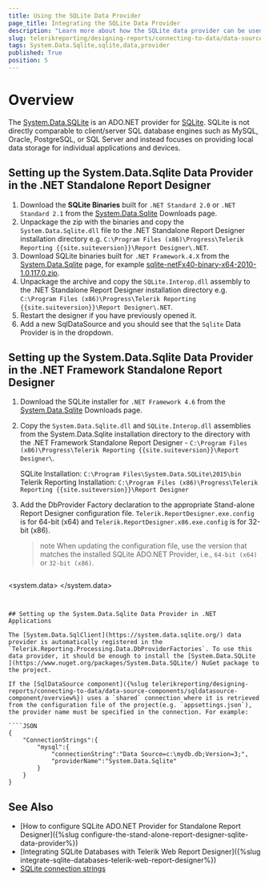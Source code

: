 ```yaml
---
title: Using the SQLite Data Provider
page_title: Integrating the SQLite Data Provider
description: "Learn more about how the SQLite data provider can be used by the SqlDataSource component to connect to local data storages in Telerik Reporting."
slug: telerikreporting/designing-reports/connecting-to-data/data-source-components/sqldatasource-component/using-data-providers/using-sqlite-data-provider
tags: System.Data.Sqlite,sqlite,data,provider
published: True
position: 5
---
```


# Overview

The [System.Data.SQLite](https://system.data.sqlite.org/) is an ADO.NET provider for [SQLite](https://www.sqlite.org/). SQLite is not directly comparable to client/server SQL database engines such as MySQL, Oracle, PostgreSQL, or SQL Server and instead focuses on providing local data storage for individual applications and devices.

## Setting up the System.Data.Sqlite Data Provider in the .NET Standalone Report Designer

1. Download the **SQLite Binaries** built for `.NET Standard 2.0` or `.NET Standard 2.1` from the [System.Data.Sqlite](http://system.data.sqlite.org/index.html/doc/trunk/www/downloads.wiki) Downloads page.
1. Unpackage the zip with the binaries and copy the `System.Data.Sqlite.dll` file to the .NET Standalone Report Designer installation directory e.g. `C:\Program Files (x86)\Progress\Telerik Reporting {{site.suiteversion}}\Report Designer\.NET`.
1. Download SQLite binaries built for `.NET Framework.4.X` from the [System.Data.Sqlite](http://system.data.sqlite.org/index.html/doc/trunk/www/downloads.wiki) page, for example [sqlite-netFx40-binary-x64-2010-1.0.117.0.zip](https://system.data.sqlite.org/downloads/1.0.117.0/sqlite-netFx40-binary-x64-2010-1.0.117.0.zip).
1. Unpackage the archive and copy the `SQLite.Interop.dll` assembly to the .NET Standalone Report Designer installation directory e.g. `C:\Program Files (x86)\Progress\Telerik Reporting {{site.suiteversion}}\Report Designer\.NET`.
1. Restart the designer if you have previously opened it.
1. Add a new SqlDataSource and you should see that the `Sqlite` Data Provider is in the dropdown.

## Setting up the System.Data.Sqlite Data Provider in the .NET Framework Standalone Report Designer

1. Download the SQLite installer for `.NET Framework 4.6` from the [System.Data.Sqlite](http://system.data.sqlite.org/index.html/doc/trunk/www/downloads.wiki) Downloads page.
1. Copy the `System.Data.Sqlite.dll` and `SQLite.Interop.dll` assemblies from the System.Data.Sqlite installation directory to the directory with the .NET Framework Standalone Report Designer - `C:\Program Files (x86)\Progress\Telerik Reporting {{site.suiteversion}}\Report Designer\`.

	 SQLite Installation: `C:\Program Files\System.Data.SQLite\2015\bin`
	 Telerik Reporting Installation: `C:\Program Files (x86)\Progress\Telerik Reporting {{site.suiteversion}}\Report Designer`

1. Add the DbProvider Factory declaration to the appropriate Stand-alone Report Designer configuration file. `Telerik.ReportDesigner.exe.config` is for 64-bit (x64) and `Telerik.ReportDesigner.x86.exe.config` is for 32-bit (x86).

	>note When updating the configuration file, use the version that matches the installed SQLite ADO.NET Provider, i.e., `64-bit (x64)` or `32-bit (x86)`.
	
	````XML
<system.data>
		<DbProviderFactories>
				<remove invariant="System.Data.SQLite" />
				<add name="SQLite Data Provider" invariant="System.Data.SQLite" description=".NET Framework Data Provider for SQLite"
							type="System.Data.SQLite.SQLiteFactory, System.Data.SQLite, Version=1.0.117.0, Culture=neutral, PublicKeyToken=db937bc2d44ff139" />
		</DbProviderFactories>
</system.data>
````


## Setting up the System.Data.Sqlite Data Provider in .NET Applications

The [System.Data.SqlClient](https://system.data.sqlite.org/) data provider is automatically registered in the `Telerik.Reporting.Processing.Data.DbProviderFactories`. To use this data provider, it should be enough to install the [System.Data.SQLite ](https://www.nuget.org/packages/System.Data.SQLite/) NuGet package to the project.

If the [SqlDataSource component]({%slug telerikreporting/designing-reports/connecting-to-data/data-source-components/sqldatasource-component/overview%}) uses a `shared` connection where it is retrieved from the configuration file of the project(e.g. `appsettings.json`), the provider name must be specified in the connection. For example:

````JSON
{
	"ConnectionStrings":{
		"mysql":{
			"connectionString":"Data Source=c:\mydb.db;Version=3;",
			"providerName":"System.Data.Sqlite"
		}
	}
}
````


## See Also

* [How to configure SQLite ADO.NET Provider for Standalone Report Designer]({%slug configure-the-stand-alone-report-designer-sqlite-data-provider%})
* [Integrating SQLite Databases with Telerik Web Report Designer]({%slug integrate-sqlite-databases-telerik-web-report-designer%})
* [SQLite connection strings](https://www.connectionstrings.com/sqlite/)